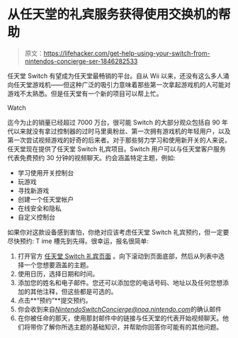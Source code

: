 # 从任天堂的礼宾服务获得使用交换机的帮助

> 原文：<https://lifehacker.com/get-help-using-your-switch-from-nintendos-concierge-ser-1846282533>

任天堂 Switch 有望成为任天堂最畅销的平台。自从 Wii 以来，还没有这么多人涌向任天堂游戏机——但这种广泛的吸引力意味着那些第一次拿起游戏机的人可能对游戏不太熟悉。但是任天堂有一个新的项目可以帮上忙。

Watch

迄今为止的销量已经超过 7000 万台，很可能 Switch 的大部分观众包括自 90 年代以来就没有拿过控制器的过时马里奥粉丝、第一次拥有游戏机的年轻用户，以及第一次尝试视频游戏的好奇的后来者。对于那些努力学习和使用新开关的人来说，任天堂现在提供了任天堂 Switch 礼宾项目。Switch 用户可以与任天堂客户服务代表免费预约 30 分钟的视频聊天。约会涵盖特定主题，例如:

*   学习使用开关控制台
*   玩游戏
*   寻找新游戏
*   创建一个任天堂帐户
*   在线安全和隐私
*   自定义控制台

如果你对这款设备感到害怕，你绝对应该考虑任天堂 Switch 礼宾预约，但一定要尽快预约: T ime 槽先到先得。很幸运，报名很简单:

1.  打开官方 [任天堂 Switch 礼宾页面](https://www.nintendo.com/nintendo-switch-concierge/) 。向下滚动到页面底部，然后从列表中选择一个您想要涵盖的主题。
2.  使用日历，选择日期和时间。
3.  添加您的姓名和电子邮件。您还可以添加您的电话号码、地址以及任何您想添加的其他注释，但这些都是可选的。
4.  点击**“预约”**提交预约。
5.  你会收到来自*NintendoSwitchConcierge@noa.nintendo.com*的确认邮件
6.  在你被任命的那天，使用那封邮件中的链接与任天堂的代表开始视频聊天。他们将带你了解你所选主题的基础知识，并帮助你回答你可能有的其他问题。